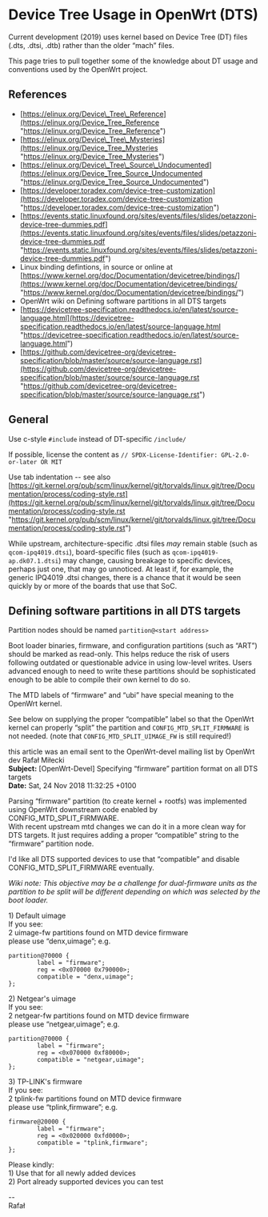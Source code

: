 # Device Tree Usage in OpenWrt (DTS)

Current development (2019) uses kernel based on Device Tree (DT) files (.dts, .dtsi, .dtb) rather than the older “mach” files.

This page tries to pull together some of the knowledge about DT usage and conventions used by the OpenWrt project.

## References

- [https://elinux.org/Device\_Tree\_Reference](https://elinux.org/Device_Tree_Reference "https://elinux.org/Device_Tree_Reference")
- [https://elinux.org/Device\_Tree\_Mysteries](https://elinux.org/Device_Tree_Mysteries "https://elinux.org/Device_Tree_Mysteries")
- [https://elinux.org/Device\_Tree\_Source\_Undocumented](https://elinux.org/Device_Tree_Source_Undocumented "https://elinux.org/Device_Tree_Source_Undocumented")
- [https://developer.toradex.com/device-tree-customization](https://developer.toradex.com/device-tree-customization "https://developer.toradex.com/device-tree-customization")
- [https://events.static.linuxfound.org/sites/events/files/slides/petazzoni-device-tree-dummies.pdf](https://events.static.linuxfound.org/sites/events/files/slides/petazzoni-device-tree-dummies.pdf "https://events.static.linuxfound.org/sites/events/files/slides/petazzoni-device-tree-dummies.pdf")
- Linux binding defintions, in source or online at [https://www.kernel.org/doc/Documentation/devicetree/bindings/](https://www.kernel.org/doc/Documentation/devicetree/bindings/ "https://www.kernel.org/doc/Documentation/devicetree/bindings/")
- OpenWrt wiki on Defining software partitions in all DTS targets
- [https://devicetree-specification.readthedocs.io/en/latest/source-language.html](https://devicetree-specification.readthedocs.io/en/latest/source-language.html "https://devicetree-specification.readthedocs.io/en/latest/source-language.html")
- [https://github.com/devicetree-org/devicetree-specification/blob/master/source/source-language.rst](https://github.com/devicetree-org/devicetree-specification/blob/master/source/source-language.rst "https://github.com/devicetree-org/devicetree-specification/blob/master/source/source-language.rst")

## General

Use c-style `#include` instead of DT-specific `/include/`

If possible, license the content as `// SPDX-License-Identifier: GPL-2.0-or-later OR MIT`

Use tab indentation -- see also [https://git.kernel.org/pub/scm/linux/kernel/git/torvalds/linux.git/tree/Documentation/process/coding-style.rst](https://git.kernel.org/pub/scm/linux/kernel/git/torvalds/linux.git/tree/Documentation/process/coding-style.rst "https://git.kernel.org/pub/scm/linux/kernel/git/torvalds/linux.git/tree/Documentation/process/coding-style.rst")

While upstream, architecture-specific .dtsi files *may* remain stable (such as `qcom-ipq4019.dtsi`), board-specific files (such as `qcom-ipq4019-ap.dk07.1.dtsi`) may change, causing breakage to specific devices, perhaps just one, that may go unnoticed. At least if, for example, the generic IPQ4019 .dtsi changes, there is a chance that it would be seen quickly by or more of the boards that use that SoC.

## Defining software partitions in all DTS targets

Partition nodes should be named `partition@<start address>`

Boot loader binaries, firmware, and configuration partitions (such as “ART”) should be marked as read-only. This helps reduce the risk of users following outdated or questionable advice in using low-level writes. Users advanced enough to need to write these partitions should be sophisticated enough to be able to compile their own kernel to do so.

The MTD labels of “firmware” and “ubi” have special meaning to the OpenWrt kernel.

See below on supplying the proper “compatible” label so that the OpenWrt kernel can properly “split” the partition and `CONFIG_MTD_SPLIT_FIRMWARE` is not needed. (note that `CONFIG_MTD_SPLIT_UIMAGE_FW` is still required!)

this article was an email sent to the OpenWrt-devel mailing list by OpenWrt dev Rafał Miłecki  
**Subject:** \[OpenWrt-Devel] Specifying “firmware” partition format on all DTS targets  
**Date:** Sat, 24 Nov 2018 11:32:25 +0100

Parsing “firmware” partition (to create kernel + rootfs) was implemented using OpenWrt downstream code enabled by CONFIG\_MTD\_SPLIT\_FIRMWARE.  
With recent upstream mtd changes we can do it in a more clean way for DTS targets. It just requires adding a proper “compatible” string to the “firmware” partition node.

I'd like all DTS supported devices to use that “compatible” and disable CONFIG\_MTD\_SPLIT\_FIRMWARE eventually.

*Wiki note: This objective may be a challenge for dual-firmware units as the partition to be split will be different depending on which was selected by the boot loader.*

1\) Default uimage  
If you see:  
2 uimage-fw partitions found on MTD device firmware  
please use “denx,uimage”; e.g.

```
partition@70000 {
        label = "firmware";
        reg = <0x070000 0x790000>;
        compatible = "denx,uimage";
};
```

2\) Netgear's uimage  
If you see:  
2 netgear-fw partitions found on MTD device firmware  
please use “netgear,uimage”; e.g.

```
partition@70000 {
        label = "firmware";
        reg = <0x070000 0xf80000>;
        compatible = "netgear,uimage";
};
```

3\) TP-LINK's firmware  
If you see:  
2 tplink-fw partitions found on MTD device firmware  
please use “tplink,firmware”; e.g.

```
firmware@20000 {
        label = "firmware";
        reg = <0x020000 0xfd0000>;
        compatible = "tplink,firmware";
};
```

Please kindly:  
1\) Use that for all newly added devices  
2\) Port already supported devices you can test

--  
Rafał
